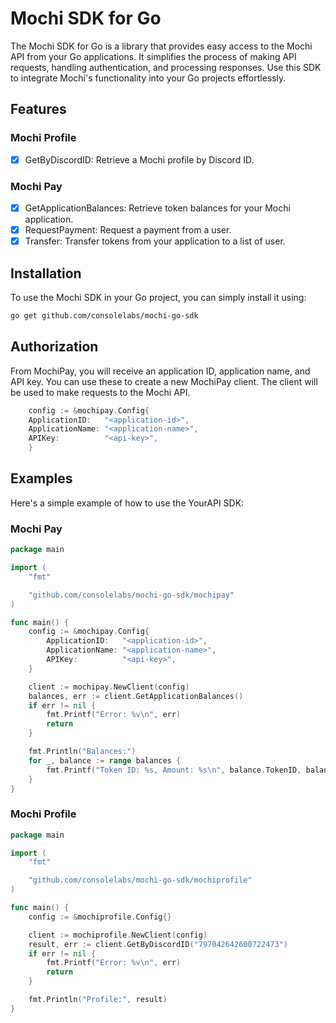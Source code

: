 # Mochi SDK for Go

The Mochi SDK for Go is a library that provides easy access to the Mochi API from your Go applications. It simplifies the process of making API requests, handling authentication, and processing responses. Use this SDK to integrate Mochi's functionality into your Go projects effortlessly.

## Features

### Mochi Profile
- [x] GetByDiscordID: Retrieve a Mochi profile by Discord ID.

### Mochi Pay
- [x] GetApplicationBalances: Retrieve token balances for your Mochi application.
- [x] RequestPayment: Request a payment from a user.
- [x] Transfer: Transfer tokens from your application to a list of user.

## Installation

To use the Mochi SDK in your Go project, you can simply install it using:

```bash
go get github.com/consolelabs/mochi-go-sdk
```


## Authorization
From MochiPay, you will receive an application ID, application name, and API key. You can use these to create a new MochiPay client. The client will be used to make requests to the Mochi API.
```go
    config := &mochipay.Config{
	ApplicationID:   "<application-id>",
	ApplicationName: "<application-name>",
	APIKey:          "<api-key>",
    }
```

## Examples
Here's a simple example of how to use the YourAPI SDK:
### Mochi Pay
```go
package main

import (
	"fmt"

	"github.com/consolelabs/mochi-go-sdk/mochipay"
)

func main() {
	config := &mochipay.Config{
		ApplicationID:   "<application-id>",
		ApplicationName: "<application-name>",
		APIKey:          "<api-key>",
	}

	client := mochipay.NewClient(config)
	balances, err := client.GetApplicationBalances()
	if err != nil {
		fmt.Printf("Error: %v\n", err)
		return
	}

	fmt.Println("Balances:")
	for _, balance := range balances {
		fmt.Printf("Token ID: %s, Amount: %s\n", balance.TokenID, balance.Amount)
	}
}

```

### Mochi Profile
```go
package main

import (
	"fmt"

	"github.com/consolelabs/mochi-go-sdk/mochiprofile"
)

func main() {
	config := &mochiprofile.Config{}

	client := mochiprofile.NewClient(config)
	result, err := client.GetByDiscordID("797042642600722473")
	if err != nil {
		fmt.Printf("Error: %v\n", err)
		return
	}

	fmt.Println("Profile:", result)
}

```